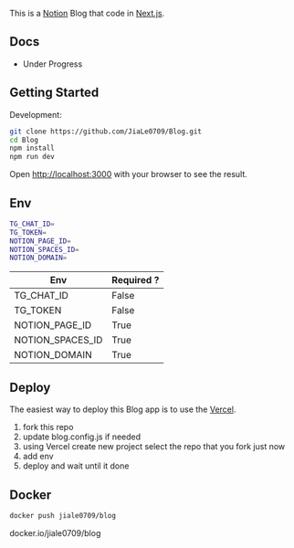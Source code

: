 This is a [Notion](https://www.notion.so) Blog that code in [Next.js](https://nextjs.org/).

## Docs

- Under Progress

## Getting Started

Development:

```bash
git clone https://github.com/JiaLe0709/Blog.git
cd Blog
npm install
npm run dev
```
Open [http://localhost:3000](http://localhost:3000) with your browser to see the result.

## Env

```bash
TG_CHAT_ID=
TG_TOKEN=
NOTION_PAGE_ID=
NOTION_SPACES_ID=
NOTION_DOMAIN=
```

Env  | Required ?
------------- | -------------
TG_CHAT_ID  | False
TG_TOKEN  | False
NOTION_PAGE_ID  | True
NOTION_SPACES_ID  | True 
NOTION_DOMAIN  | True 

## Deploy

The easiest way to deploy this Blog app is to use the [Vercel](https://vercel.com/).

1. fork this repo
2. update blog.config.js if needed
3. using Vercel create new project select the repo that you fork just now
4. add env
5. deploy and wait until it done

## Docker

```bash
docker push jiale0709/blog
```

docker.io/jiale0709/blog